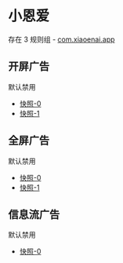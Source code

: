 # 小恩爱

存在 3 规则组 - [com.xiaoenai.app](/src/apps/com.xiaoenai.app.ts)

## 开屏广告

默认禁用

- [快照-0](https://i.gkd.li/i/13727905)
- [快照-1](https://i.gkd.li/i/13867880)

## 全屏广告

默认禁用

- [快照-0](https://i.gkd.li/i/13728018)
- [快照-1](https://i.gkd.li/i/13867878)

## 信息流广告

默认禁用

- [快照-0](https://i.gkd.li/i/13728026)
